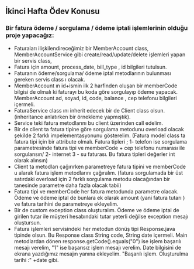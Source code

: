 ## İkinci Hafta Ödev Konusu

### Bir fatura ödeme / sorgulama / ödeme iptali işlemlerinin olduğu proje yapacağız:

- Faturaları ilişkilendireceğimiz bir MemberAccount class, MemberAccountService gibi create/read/update/delete işlemleri yapan bir servis class,
- Fatura için amount, process_date, bill_type , id bilgileri tutulsun.
- Faturanın ödeme/sorgulama/ ödeme iptal metodlarının bulunması gereken servis class ı olacak.
- MemberAccount ın id+ismin ilk 2 harfinden oluşan bir memberCode bilgisi de olmalı ki faturayı bu koda göre sorgulayıp ödeme yapacak. 
MemberAccount ad, soyad, id, code, balance , cep telefonu bilgileri içermeli.
- FaturaService class ını inherit edecek bir de Client class olsun. (inheritance anlatırken bir örnekleme yapmıştık).
- Service teki fatura metodlarını bu client üzerinden call edelim.
- Bir de client ta fatura tipine göre sorgulama metodunu overload olacak şekilde 2 farklı impelementasyonunu gösterelim. 
(Fatura model class ta fatura tipi için bir attribute olmalı. Fatura tipleri ; 1- telefon ise sorgulama parametresinde fatura tipi ve 
memberCode + cep telefonu numarası ile sorgulansın/ 2- internet 3 - su faturası. Bu fatura tipleri değerler int olarak alınsın)
- Client ta metodları çağırırken parametreye fatura tipini ve memberCode u alarak fatura işlem metodlarını çağıralım. 
(fatura sorgulamada bir üst satırdaki overload için 2 farklı sorgulama metodu olacağından bir tanesinde parametre daha fazla olacak tabii)
- Fatura tipi ve memberCode her fatura metodunda parametre olacak. Ödeme ve ödeme iptal de bunlara ek olarak amount (yani fatura tutarı ) ve 
fatura tarihini de parametreye ekleyelim.
- Bir de custom exception class oluşturalım. Ödeme ve ödeme iptal de girilen tutar ile müşteri hesabındaki tutar yeterli değilse exception mesajı oluştursun.
- Fatura işlemleri servisindeki her metodun dönüş tipi Response.java tipinde olsun. Bu Response class String code, String date içermeli. 
Main metodlardan dönen response.getCode().equals("0") ise işlem başarılı mesajı verelim, "1" ise başarısız işlem mesajı verelim. Date bilgisini de ekrana 
yazdığımız mesajın yanına ekleyelim. "Başarılı işlem. Oluşturulma tarihi :" +date gibi.
